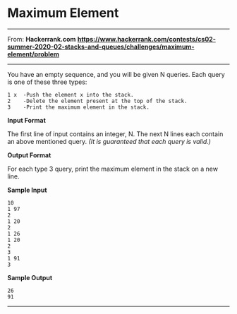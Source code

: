 # Maximum Element
---------------
From:
**Hackerrank.com**
**https://www.hackerrank.com/contests/cs02-summer-2020-02-stacks-and-queues/challenges/maximum-element/problem**

-------------------------------------------------------
You have an empty sequence, and you will be given N queries. Each query is one of these three types:

    1 x  -Push the element x into the stack.
    2    -Delete the element present at the top of the stack.
    3    -Print the maximum element in the stack.

**Input Format**

The first line of input contains an integer, N. The next N lines each contain an above mentioned query. *(It is guaranteed that each query is valid.)*

**Output Format**

For each type 3 query, print the maximum element in the stack on a new line.

**Sample Input**

    10
    1 97
    2
    1 20
    2
    1 26
    1 20
    2
    3
    1 91
    3

**Sample Output**

    26
    91

** ** **